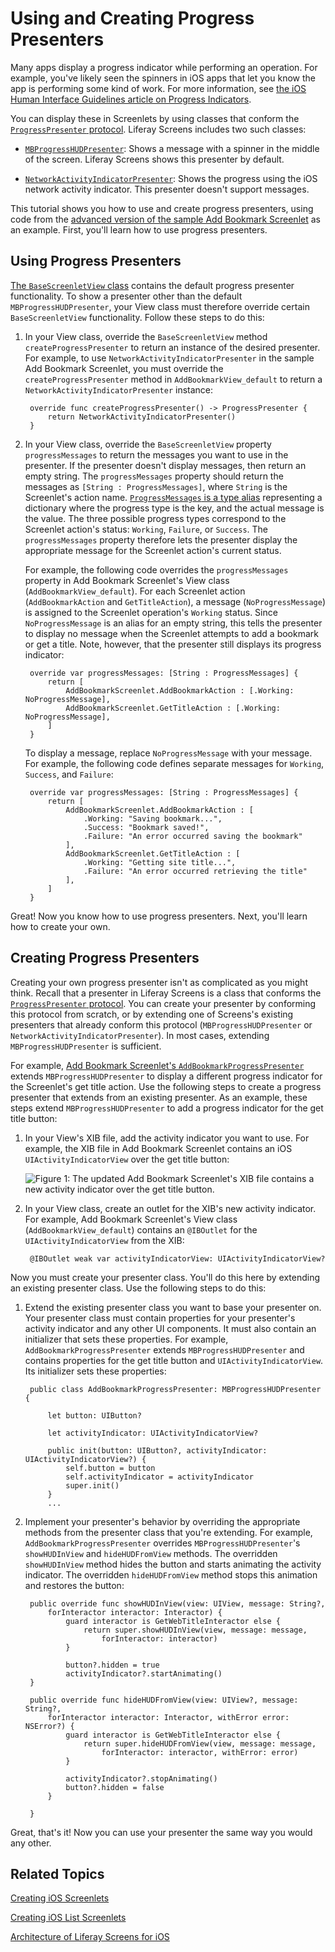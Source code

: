 # Using and Creating Progress Presenters [](id=using-and-creating-progress-presenters)

Many apps display a progress indicator while performing an operation. For 
example, you've likely seen the spinners in iOS apps that let you know the app 
is performing some kind of work. For more information, see 
[the iOS Human Interface Guidelines article on Progress Indicators](https://developer.apple.com/ios/human-interface-guidelines/ui-controls/progress-indicators/). 

You can display these in Screenlets by using classes that conform the 
[`ProgressPresenter` protocol](https://github.com/liferay/liferay-screens/blob/master/ios/Framework/Core/Base/ProgressPresenter.swift). 
Liferay Screens includes two such classes: 

- [`MBProgressHUDPresenter`](https://github.com/liferay/liferay-screens/blob/master/ios/Framework/Core/Base/MBProgressHUDPresenter.swift): 
  Shows a message with a spinner in the middle of the screen. Liferay Screens 
  shows this presenter by default. 

- [`NetworkActivityIndicatorPresenter`](https://github.com/liferay/liferay-screens/blob/master/ios/Framework/Core/Base/NetworkActivityIndicatorPresenter.swift): 
  Shows the progress using the iOS network activity indicator. This presenter 
  doesn't support messages. 

This tutorial shows you how to use and create progress presenters, using code 
from the 
[advanced version of the sample Add Bookmark Screenlet](https://github.com/liferay/liferay-screens/tree/master/ios/Samples/Bookmark/AddBookmarkScreenlet/Advanced) 
as an example. First, you'll learn how to use progress presenters. 

## Using Progress Presenters [](id=using-progress-presenters)

[The `BaseScreenletView` class](https://github.com/liferay/liferay-screens/blob/master/ios/Framework/Core/Base/BaseScreenletView.swift) 
contains the default progress presenter functionality. To show a presenter other 
than the default `MBProgressHUDPresenter`, your View class must therefore 
override certain `BaseScreenletView` functionality. Follow these steps to do 
this: 

1. In your View class, override the `BaseScreenletView` method 
   `createProgressPresenter` to return an instance of the desired presenter. For 
   example, to use `NetworkActivityIndicatorPresenter` in the sample Add 
   Bookmark Screenlet, you must override the `createProgressPresenter` method in 
   `AddBookmarkView_default` to return a `NetworkActivityIndicatorPresenter` 
   instance:

        override func createProgressPresenter() -> ProgressPresenter {
            return NetworkActivityIndicatorPresenter()
        }

2. In your View class, override the `BaseScreenletView` property
   `progressMessages` to return the messages you want to use in the presenter. 
   If the presenter doesn't display messages, then return an empty string. The 
   `progressMessages` property should return the messages as 
   `[String : ProgressMessages]`, where `String` is the Screenlet's action name. 
   [`ProgressMessages` is a type alias](https://github.com/liferay/liferay-screens/blob/master/ios/Framework/Core/Base/ProgressPresenter.swift) 
   representing a dictionary where the progress type is the key, and the actual 
   message is the value. The three possible progress types correspond to the 
   Screenlet action's status: `Working`, `Failure`, or `Success`. The 
   `progressMessages` property therefore lets the presenter display the 
   appropriate message for the Screenlet action's current status. 

    For example, the following code overrides the `progressMessages` property in 
    Add Bookmark Screenlet's View class (`AddBookmarkView_default`). For each 
    Screenlet action (`AddBookmarkAction` and `GetTitleAction`), a message 
    (`NoProgressMessage`) is assigned to the Screenlet operation's `Working` 
    status. Since `NoProgressMessage` is an alias for an empty string, this 
    tells the presenter to display no message when the Screenlet attempts to add 
    a bookmark or get a title. Note, however, that the presenter still displays 
    its progress indicator: 

        override var progressMessages: [String : ProgressMessages] {
            return [
                AddBookmarkScreenlet.AddBookmarkAction : [.Working: NoProgressMessage],
                AddBookmarkScreenlet.GetTitleAction : [.Working: NoProgressMessage],
            ]
        }

    To display a message, replace `NoProgressMessage` with your message. For 
    example, the following code defines separate messages for `Working`, 
    `Success`, and `Failure`: 

        override var progressMessages: [String : ProgressMessages] {
            return [
                AddBookmarkScreenlet.AddBookmarkAction : [
                    .Working: "Saving bookmark...",
                    .Success: "Bookmark saved!",
                    .Failure: "An error occurred saving the bookmark"
                ],
                AddBookmarkScreenlet.GetTitleAction : [
                    .Working: "Getting site title...",
                    .Failure: "An error occurred retrieving the title"
                ],
            ]
        }

Great! Now you know how to use progress presenters. Next, you'll learn how to 
create your own. 

## Creating Progress Presenters [](id=creating-progress-presenters)

Creating your own progress presenter isn't as complicated as you might think. 
Recall that a presenter in Liferay Screens is a class that conforms the 
[`ProgressPresenter` protocol](https://github.com/liferay/liferay-screens/blob/master/ios/Framework/Core/Base/ProgressPresenter.swift). 
You can create your presenter by conforming this protocol from scratch, or by 
extending one of Screens's existing presenters that already conform this 
protocol (`MBProgressHUDPresenter` or `NetworkActivityIndicatorPresenter`). In 
most cases, extending `MBProgressHUDPresenter` is sufficient. 

For example, 
[Add Bookmark Screenlet's `AddBookmarkProgressPresenter`](https://github.com/liferay/liferay-screens/blob/master/ios/Samples/Bookmark/AddBookmarkScreenlet/Advanced/ProgressPresenter/AddBookmarkProgressPresenter.swift) 
extends `MBProgressHUDPresenter` to display a different progress indicator for 
the Screenlet's get title action. Use the following steps to create a progress 
presenter that extends from an existing presenter. As an example, these steps 
extend `MBProgressHUDPresenter` to add a progress indicator for the get title 
button: 

1. In your View's XIB file, add the activity indicator you want to use. For 
   example, the XIB file in Add Bookmark Screenlet contains an iOS 
   `UIActivityIndicatorView` over the get title button: 

    ![Figure 1: The updated Add Bookmark Screenlet's XIB file contains a new activity indicator over the get title button.](../../../images/screens-ios-xcode-add-bookmark-advanced-progress.png)

2. In your View class, create an outlet for the XIB's new activity indicator. 
   For example, Add Bookmark Screenlet's View class (`AddBookmarkView_default`) 
   contains an `@IBOutlet` for the `UIActivityIndicatorView` from the XIB:

        @IBOutlet weak var activityIndicatorView: UIActivityIndicatorView?

Now you must create your presenter class. You'll do this here by extending an 
existing presenter class. Use the following steps to do this: 

1. Extend the existing presenter class you want to base your presenter on. Your 
   presenter class must contain properties for your presenter's activity 
   indicator and any other UI components. It must also contain an initializer 
   that sets these properties. For example, `AddBookmarkProgressPresenter` 
   extends `MBProgressHUDPresenter` and contains properties for the get title 
   button and `UIActivityIndicatorView`. Its initializer sets these properties: 

        public class AddBookmarkProgressPresenter: MBProgressHUDPresenter {

            let button: UIButton?

            let activityIndicator: UIActivityIndicatorView?

            public init(button: UIButton?, activityIndicator: UIActivityIndicatorView?) {
                self.button = button
                self.activityIndicator = activityIndicator
                super.init()
            }
            ...

2. Implement your presenter's behavior by overriding the appropriate methods 
   from the presenter class that you're extending. For example, 
   `AddBookmarkProgressPresenter` overrides `MBProgressHUDPresenter`'s 
   `showHUDInView` and `hideHUDFromView` methods. The overridden `showHUDInView` 
   method hides the button and starts animating the activity indicator. The 
   overridden `hideHUDFromView` method stops this animation and restores the 
   button:

        public override func showHUDInView(view: UIView, message: String?, 
            forInteractor interactor: Interactor) {
                guard interactor is GetWebTitleInteractor else {
                    return super.showHUDInView(view, message: message, 
                        forInteractor: interactor)
                }

                button?.hidden = true
                activityIndicator?.startAnimating()
        }

        public override func hideHUDFromView(view: UIView?, message: String?, 
            forInteractor interactor: Interactor, withError error: NSError?) {
                guard interactor is GetWebTitleInteractor else {
                    return super.hideHUDFromView(view, message: message, 
                        forInteractor: interactor, withError: error)
                }

                activityIndicator?.stopAnimating()
                button?.hidden = false
            }

        }

Great, that's it! Now you can use your presenter the same way you would any 
other. 

## Related Topics [](id=related-topics)

[Creating iOS Screenlets](/develop/tutorials/-/knowledge_base/6-2/creating-ios-screenlets)

[Creating iOS List Screenlets](/develop/tutorials/-/knowledge_base/6-2/creating-ios-list-screenlets)

[Architecture of Liferay Screens for iOS](/develop/tutorials/-/knowledge_base/6-2/architecture-of-liferay-screens-for-ios)